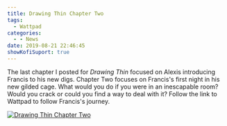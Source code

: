 ```yaml
---
title: Drawing Thin Chapter Two
tags: 
  - Wattpad
categories:
  - - News
date: 2019-08-21 22:46:45
showKofiSuport: true
---
```


The last chapter I posted for *Drawing Thin* focused on Alexis introducing Francis to his new digs.  Chapter Two focuses on Francis's first night in his new gilded cage.  What would you do if you were in an inescapable room?  Would you crack or could you find a way to deal with it?  Follow the link to Wattpad to follow Francis's journey.<!-- more -->

<div class="center">

[![Drawing Thin Chapter Two](/writing/forgers/drawing-thin/drawing-thin.jpg "Drawing Thin Chapter Two")](https://www.wattpad.com/771733344-drawing-thin-chapter-2)

</div>